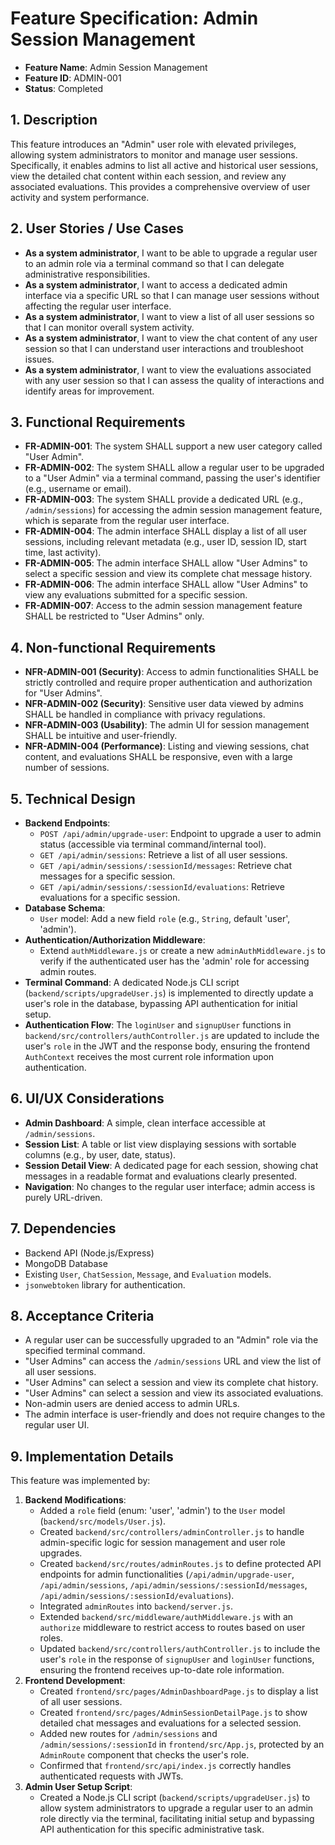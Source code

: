 # Feature Specification: Admin Session Management

*   **Feature Name**: Admin Session Management
*   **Feature ID**: ADMIN-001
*   **Status**: Completed

## 1. Description

This feature introduces an "Admin" user role with elevated privileges, allowing system administrators to monitor and manage user sessions. Specifically, it enables admins to list all active and historical user sessions, view the detailed chat content within each session, and review any associated evaluations. This provides a comprehensive overview of user activity and system performance.

## 2. User Stories / Use Cases

*   **As a system administrator**, I want to be able to upgrade a regular user to an admin role via a terminal command so that I can delegate administrative responsibilities.
*   **As a system administrator**, I want to access a dedicated admin interface via a specific URL so that I can manage user sessions without affecting the regular user interface.
*   **As a system administrator**, I want to view a list of all user sessions so that I can monitor overall system activity.
*   **As a system administrator**, I want to view the chat content of any user session so that I can understand user interactions and troubleshoot issues.
*   **As a system administrator**, I want to view the evaluations associated with any user session so that I can assess the quality of interactions and identify areas for improvement.

## 3. Functional Requirements

*   **FR-ADMIN-001**: The system SHALL support a new user category called "User Admin".
*   **FR-ADMIN-002**: The system SHALL allow a regular user to be upgraded to a "User Admin" via a terminal command, passing the user's identifier (e.g., username or email).
*   **FR-ADMIN-003**: The system SHALL provide a dedicated URL (e.g., `/admin/sessions`) for accessing the admin session management feature, which is separate from the regular user interface.
*   **FR-ADMIN-004**: The admin interface SHALL display a list of all user sessions, including relevant metadata (e.g., user ID, session ID, start time, last activity).
*   **FR-ADMIN-005**: The admin interface SHALL allow "User Admins" to select a specific session and view its complete chat message history.
*   **FR-ADMIN-006**: The admin interface SHALL allow "User Admins" to view any evaluations submitted for a specific session.
*   **FR-ADMIN-007**: Access to the admin session management feature SHALL be restricted to "User Admins" only.

## 4. Non-functional Requirements

*   **NFR-ADMIN-001 (Security)**: Access to admin functionalities SHALL be strictly controlled and require proper authentication and authorization for "User Admins".
*   **NFR-ADMIN-002 (Security)**: Sensitive user data viewed by admins SHALL be handled in compliance with privacy regulations.
*   **NFR-ADMIN-003 (Usability)**: The admin UI for session management SHALL be intuitive and user-friendly.
*   **NFR-ADMIN-004 (Performance)**: Listing and viewing sessions, chat content, and evaluations SHALL be responsive, even with a large number of sessions.

## 5. Technical Design

*   **Backend Endpoints**:
    *   `POST /api/admin/upgrade-user`: Endpoint to upgrade a user to admin status (accessible via terminal command/internal tool).
    *   `GET /api/admin/sessions`: Retrieve a list of all user sessions.
    *   `GET /api/admin/sessions/:sessionId/messages`: Retrieve chat messages for a specific session.
    *   `GET /api/admin/sessions/:sessionId/evaluations`: Retrieve evaluations for a specific session.
*   **Database Schema**:
    *   `User` model: Add a new field `role` (e.g., `String`, default 'user', 'admin').
*   **Authentication/Authorization Middleware**:
    *   Extend `authMiddleware.js` or create a new `adminAuthMiddleware.js` to verify if the authenticated user has the 'admin' role for accessing admin routes.
*   **Terminal Command**: A dedicated Node.js CLI script (`backend/scripts/upgradeUser.js`) is implemented to directly update a user's role in the database, bypassing API authentication for initial setup.
*   **Authentication Flow**: The `loginUser` and `signupUser` functions in `backend/src/controllers/authController.js` are updated to include the user's `role` in the JWT and the response body, ensuring the frontend `AuthContext` receives the most current role information upon authentication.

## 6. UI/UX Considerations

*   **Admin Dashboard**: A simple, clean interface accessible at `/admin/sessions`.
*   **Session List**: A table or list view displaying sessions with sortable columns (e.g., by user, date, status).
*   **Session Detail View**: A dedicated page for each session, showing chat messages in a readable format and evaluations clearly presented.
*   **Navigation**: No changes to the regular user interface; admin access is purely URL-driven.

## 7. Dependencies

*   Backend API (Node.js/Express)
*   MongoDB Database
*   Existing `User`, `ChatSession`, `Message`, and `Evaluation` models.
*   `jsonwebtoken` library for authentication.

## 8. Acceptance Criteria

*   A regular user can be successfully upgraded to an "Admin" role via the specified terminal command.
*   "User Admins" can access the `/admin/sessions` URL and view the list of all user sessions.
*   "User Admins" can select a session and view its complete chat history.
*   "User Admins" can select a session and view its associated evaluations.
*   Non-admin users are denied access to admin URLs.
*   The admin interface is user-friendly and does not require changes to the regular user UI.

## 9. Implementation Details

This feature was implemented by:
1.  **Backend Modifications**:
    *   Added a `role` field (enum: 'user', 'admin') to the `User` model (`backend/src/models/User.js`).
    *   Created `backend/src/controllers/adminController.js` to handle admin-specific logic for session management and user role upgrades.
    *   Created `backend/src/routes/adminRoutes.js` to define protected API endpoints for admin functionalities (`/api/admin/upgrade-user`, `/api/admin/sessions`, `/api/admin/sessions/:sessionId/messages`, `/api/admin/sessions/:sessionId/evaluations`).
    *   Integrated `adminRoutes` into `backend/server.js`.
    *   Extended `backend/src/middleware/authMiddleware.js` with an `authorize` middleware to restrict access to routes based on user roles.
    *   Updated `backend/src/controllers/authController.js` to include the user's `role` in the response of `signupUser` and `loginUser` functions, ensuring the frontend receives up-to-date role information.
2.  **Frontend Development**:
    *   Created `frontend/src/pages/AdminDashboardPage.js` to display a list of all user sessions.
    *   Created `frontend/src/pages/AdminSessionDetailPage.js` to show detailed chat messages and evaluations for a selected session.
    *   Added new routes for `/admin/sessions` and `/admin/sessions/:sessionId` in `frontend/src/App.js`, protected by an `AdminRoute` component that checks the user's role.
    *   Confirmed that `frontend/src/api/index.js` correctly handles authenticated requests with JWTs.
3.  **Admin User Setup Script**:
    *   Created a Node.js CLI script (`backend/scripts/upgradeUser.js`) to allow system administrators to upgrade a regular user to an admin role directly via the terminal, facilitating initial setup and bypassing API authentication for this specific administrative task.
